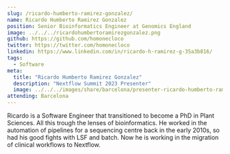 ```yaml
---
slug: /ricardo-humberto-ramirez-gonzalez/
name: Ricardo Humberto Ramirez Gonzalez
position: Senior Bioinformatics Engineer at Genomics England
image: ../../../ricardohumbertoramirezgonzalez.png
github: https://github.com/homonecloco
twitter: https://twitter.com/homonecloco
linkedin: https://www.linkedin.com/in/ricardo-h-ramirez-g-35a3b816/
tags:
  - Software
meta:
  title: "Ricardo Humberto Ramirez Gonzalez"
  description: "Nextflow Summit 2023 Presenter"
  image: ../../../images/share/barcelona/presenter-ricardo-humberto-ramirez-gonzalez.jpg
attending: Barcelona
---
```


Ricardo is a Software Engineer that transitioned to become a PhD in Plant Sciences. All this trough the lenses of bioinformatics. He worked in the automation of pipelines for a sequencing centre back in the early 2010s, so had his good fights with LSF and batch. Now he is working in the migration of clinical workflows to Nextflow.
